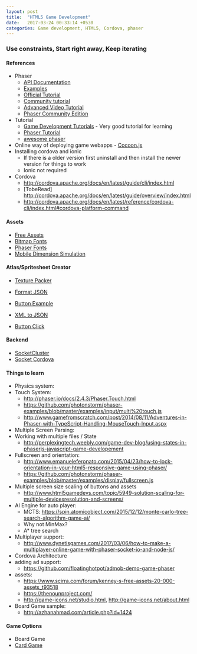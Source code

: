 ```yaml
---
layout: post
title:  "HTML5 Game Development"
date:   2017-03-24 00:33:14 +0530
categories: Game development, HTML5, Cordova, phaser
---
```



### Use constraints, Start right away, Keep iterating
#### References
- Phaser
    - [API Documentation](http://phaser.io/docs/2.6.2/index)
    - [Examples](http://phaser.io/examples)
    - [Official Tutorial](https://phaser.io/learn/official-tutorials)
    - [Community tutorial](https://phaser.io/learn/community-tutorials)
    - [Advanced Video Tutorial](https://www.youtube.com/watch?list=PL9iYZZWgVwsfNdldSzmYev0tbVKjeov6w&v=_MAKw363UMk)
    - [Phaser Community Edition](https://photonstorm.github.io/phaser-ce/)
- Tutorial
    - [Game Development Tutorials](http://www.lessmilk.com/) - Very good tutorial for learning
    - [Phaser Tutorial](https://phaser.io/learn)
    - [awesome phaser](https://github.com/Raiper34/awesome-phaser)
- Online way of deploying game webapps - [Cocoon.js](https://cocoon.io/home)
- Installing cordova and ionic
    - If there is a older version first uninstall and then install the newer version for things to work
    - Ionic not required
- Cordova 
    - http://cordova.apache.org/docs/en/latest/guide/cli/index.html
    - [TobeRead] http://cordova.apache.org/docs/en/latest/guide/overview/index.html
    - http://cordova.apache.org/docs/en/latest/reference/cordova-cli/index.html#cordova-platform-command

#### Assets
- [Free Assets](http://kenney.nl/)
- [Bitmap Fonts](http://www.fontspace.com/popular/fonts?p=2)
- [Phaser Fonts](https://phaser.io/examples/v2/loader/load-bitmap-font)
- [Mobile Dimension Simulation](https://developers.google.com/web/tools/chrome-devtools/device-mode/)

#### Atlas/Spritesheet Creator
- [Texture Packer](https://www.codeandweb.com/texturepacker)
- [Format JSON](https://github.com/photonstorm/phaser-examples/blob/master/examples/assets/buttons/button_texture_atlas.json)
- [Button Example](https://phaser.io/examples/v2/buttons/button-using-texture-atlas)
- [XML to JSON](http://www.utilities-online.info/xmltojson/#.WPUYf1OGORs)

- [Button Click](https://phaser.io/examples/v2/buttons/action-on-click)

#### Backend
- [SocketCluster](http://socketcluster.io/#!/docs/full-stack)
- [Socket Cordova](https://github.com/blocshop/sockets-for-cordova)
#### Things to learn
- Physics system: 
- Touch System:
    - http://phaser.io/docs/2.4.3/Phaser.Touch.html
    - https://github.com/photonstorm/phaser-examples/blob/master/examples/input/multi%20touch.js
    - http://www.gamefromscratch.com/post/2014/08/11/Adventures-in-Phaser-with-TypeScript-Handling-MouseTouch-Input.aspx
- Multiple Screen Parsing:
- Working with multiple files / State
     - http://perplexingtech.weebly.com/game-dev-blog/using-states-in-phaserjs-javascript-game-developement
- Fullscreen and orientation:
    - http://www.emanueleferonato.com/2015/04/23/how-to-lock-orientation-in-your-html5-responsive-game-using-phaser/
    - https://github.com/photonstorm/phaser-examples/blob/master/examples/display/fullscreen.js
- Multiple screen size scaling of buttons and assets
    - http://www.html5gamedevs.com/topic/5949-solution-scaling-for-multiple-devicesresolution-and-screens/
- AI Engine for auto player:
    - MCTS: https://spin.atomicobject.com/2015/12/12/monte-carlo-tree-search-algorithm-game-ai/
    - Why not MinMax?
    - A* tree search
- Multiplayer support:
    - http://www.dynetisgames.com/2017/03/06/how-to-make-a-multiplayer-online-game-with-phaser-socket-io-and-node-js/
- Cordova Architecture
- adding ad support:
    - https://github.com/floatinghotpot/admob-demo-game-phaser
- assets:
    - https://www.scirra.com/forum/kenney-s-free-assets-20-000-assets_t93518
    - https://thenounproject.com/
    - http://game-icons.net/studio.html, http://game-icons.net/about.html
- Board Game sample:
    - http://azhanahmad.com/article.php?id=1424

#### Game Options
- Board Game
- [Card Game](http://www.emanueleferonato.com/2017/03/04/html5-deck-of-cards-management/)